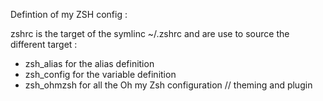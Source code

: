 Defintion of my ZSH config :

zshrc is the target of the symlinc ~/.zshrc and are use to source the different target :
- zsh_alias for the alias definition 
- zsh_config for the variable definition
- zsh_ohmzsh for all the Oh my Zsh configuration // theming and plugin

